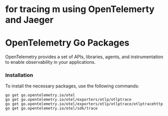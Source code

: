 # for tracing m using OpenTelemerty and Jaeger




# OpenTelemetry Go Packages
OpenTelemetry provides a set of APIs, libraries, agents, and instrumentation to enable observability in your applications.

### Installation
To install the necessary packages, use the following commands:

```
go get go.opentelemetry.io/otel
go get go.opentelemetry.io/otel/exporters/otlp/otlptrace
go get go.opentelemetry.io/otel/exporters/otlp/otlptrace/otlptracehttp
go get go.opentelemetry.io/otel/sdk/trace
```


